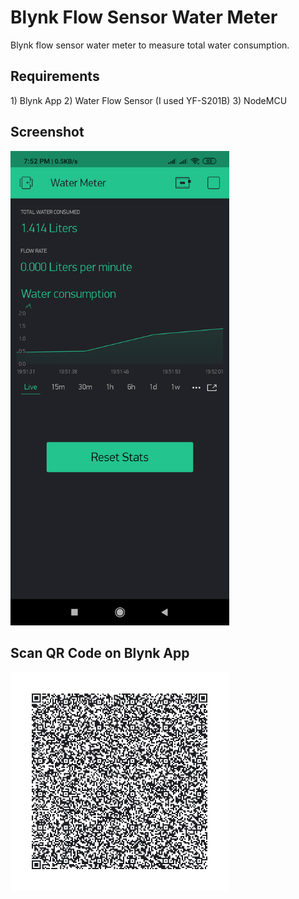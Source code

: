 # Blynk Flow Sensor Water Meter

Blynk flow sensor water meter to measure total water consumption. 

<h2> Requirements</h2>
1) Blynk App
2) Water Flow Sensor (I used YF-S201B)
3) NodeMCU 

<h2> Screenshot</h2>

<img src="images/blynk-flow-sensor-water-meter-screenshot.png" width="350" height=" " alt="Blynk flow sensor water meter screenshot" title="Blynk flow sensor water meter screenshot">


<h2> Scan QR Code on Blynk App </h2>
<img src="images/blynk-flow-sensor-water-meter-qr-code.png" width="350" height=" " alt="Blynk flow sensor water meter QR Code" title="Blynk flow sensor water meter QR Code">
